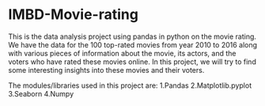 # IMBD-Movie-rating
This is the data analysis project using pandas in python on the movie rating.
We have the data for the 100 top-rated movies from year 2010 to 2016 along with various pieces of information about the movie, its actors, and the voters who have rated these movies online. In this project, we will try to find some interesting insights into these movies and their voters.

The modules/libraries used in this project are:
1.Pandas 
2.Matplotlib.pyplot
3.Seaborn
4.Numpy
